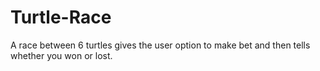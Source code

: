 # Turtle-Race
A race between 6 turtles gives the user option to make bet and then tells whether you won or lost.

